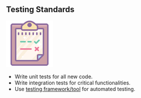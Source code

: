 ## Testing Standards

![Git](./images/testing.png)

- Write unit tests for all new code.
- Write integration tests for critical functionalities.
- Use [testing framework/tool](./Technology/Unit%20Testing%20Best%20Practices.md) for automated testing.
